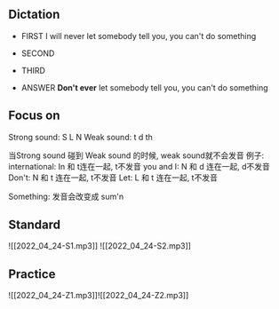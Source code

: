 ## Dictation
- FIRST
I will never let somebody tell you, you can't do something

- SECOND

- THIRD


- ANSWER 
**Don't ever** let somebody tell you, you can't do something



## Focus on
Strong sound: S L N
Weak sound: t d th

当Strong sound 碰到 Weak sound 的时候, weak sound就不会发音
例子:
international:  In 和 t连在一起, t不发音
you and I: N 和 d 连在一起, d不发音
Don't: N 和 t 连在一起, t不发音
Let: L 和 t 连在一起, t不发音


Something: 发音会改变成 sum'n

## Standard
![[2022_04_24-S1.mp3]]
![[2022_04_24-S2.mp3]]
## Practice
![[2022_04_24-Z1.mp3]]![[2022_04_24-Z2.mp3]]
